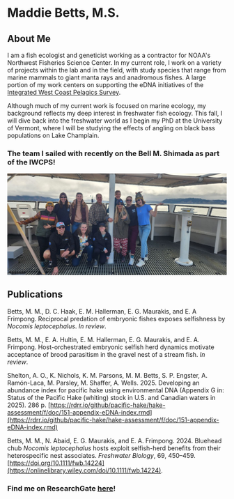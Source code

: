 # Maddie Betts, M.S.

## About Me

I am a fish ecologist and geneticist working as a contractor for NOAA's Northwest Fisheries Science Center. In my current role, I work on a variety of projects within the lab and in the field, with study species that range from marine mammals to giant manta rays and anadromous fishes. A large portion of my work centers on supporting the eDNA initiatives of the [Integrated West Coast Pelagics Survey](https://www.fisheries.noaa.gov/west-coast/science-data/integrated-west-coast-pelagics-survey). 

Although much of my current work is focused on marine ecology, my background reflects my deep interest in freshwater fish ecology. This fall, I will dive back into the freshwater world as I begin my PhD at the University of Vermont, where I will be studying the effects of angling on black bass populations on Lake Champlain.  

### The team I sailed with recently on the Bell M. Shimada as part of the IWCPS!
![The team I sailed with recently on the IWCPS](IMG_8947.JPEG)

## Publications

Betts, M. M., D. C. Haak, E. M. Hallerman, E. G. Maurakis, and E. A Frimpong. Reciprocal predation of embryonic fishes exposes selfishness by *Nocomis leptocephalus*. *In review*. 

Betts, M. M., E. A. Hultin, E. M. Hallerman, E. G. Maurakis, and E. A. Frimpong. Host-orchestrated embryonic selfish herd dynamics motivate acceptance of brood parasitism in the gravel nest of a stream fish. *In review*. 

Shelton, A. O., K. Nichols, K. M. Parsons, M. M. Betts, S. P. Engster, A. Ramón-Laca, M. Parsley, M. Shaffer, A. Wells. 2025. Developing an abundance index for pacific hake using environmental DNA (Appendix G in: Status of the Pacific Hake (whiting) stock in U.S. and Canadian waters in 2025). 286 p. [https://rdrr.io/github/pacific-hake/hake-assessment/f/doc/151-appendix-eDNA-index.rmd](https://rdrr.io/github/pacific-hake/hake-assessment/f/doc/151-appendix-eDNA-index.rmd)

Betts, M. M., N. Abaid, E. G. Maurakis, and E. A. Frimpong. 2024. Bluehead chub *Nocomis leptocephalus* hosts exploit selfish-herd benefits from their heterospecific nest associates. *Freshwater Biology*, 69, 450–459. [https://doi.org/10.1111/fwb.14224](https://onlinelibrary.wiley.com/doi/10.1111/fwb.14224).

### Find me on ResearchGate [here](https://www.researchgate.net/profile/Madison-Betts-4?ev=hdr_xprf)!
